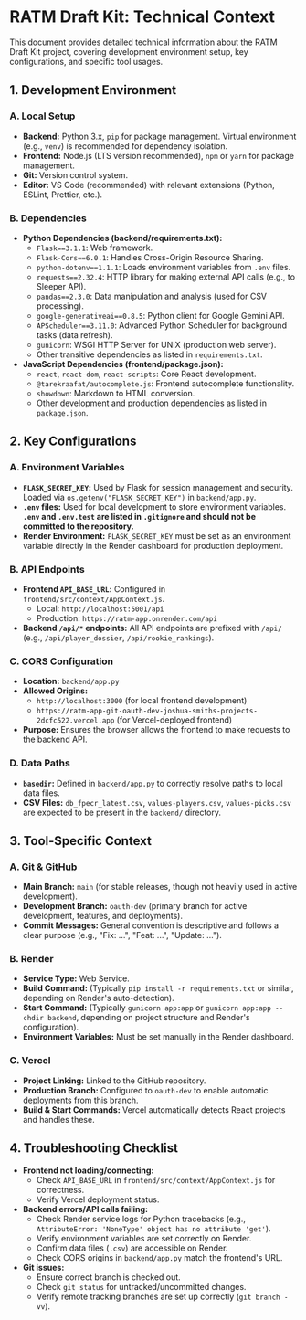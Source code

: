 # RATM Draft Kit: Technical Context

This document provides detailed technical information about the RATM Draft Kit project, covering development environment setup, key configurations, and specific tool usages.

## 1. Development Environment

### A. Local Setup
*   **Backend:** Python 3.x, `pip` for package management. Virtual environment (e.g., `venv`) is recommended for dependency isolation.
*   **Frontend:** Node.js (LTS version recommended), `npm` or `yarn` for package management.
*   **Git:** Version control system.
*   **Editor:** VS Code (recommended) with relevant extensions (Python, ESLint, Prettier, etc.).

### B. Dependencies
*   **Python Dependencies (backend/requirements.txt):**
    *   `Flask==3.1.1`: Web framework.
    *   `Flask-Cors==6.0.1`: Handles Cross-Origin Resource Sharing.
    *   `python-dotenv==1.1.1`: Loads environment variables from `.env` files.
    *   `requests==2.32.4`: HTTP library for making external API calls (e.g., to Sleeper API).
    *   `pandas==2.3.0`: Data manipulation and analysis (used for CSV processing).
    *   `google-generativeai==0.8.5`: Python client for Google Gemini API.
    *   `APScheduler==3.11.0`: Advanced Python Scheduler for background tasks (data refresh).
    *   `gunicorn`: WSGI HTTP Server for UNIX (production web server).
    *   Other transitive dependencies as listed in `requirements.txt`.
*   **JavaScript Dependencies (frontend/package.json):**
    *   `react`, `react-dom`, `react-scripts`: Core React development.
    *   `@tarekraafat/autocomplete.js`: Frontend autocomplete functionality.
    *   `showdown`: Markdown to HTML conversion.
    *   Other development and production dependencies as listed in `package.json`.

## 2. Key Configurations

### A. Environment Variables
*   **`FLASK_SECRET_KEY`:** Used by Flask for session management and security. Loaded via `os.getenv("FLASK_SECRET_KEY")` in `backend/app.py`.
*   **`.env` files:** Used for local development to store environment variables. **`.env` and `.env.test` are listed in `.gitignore` and should not be committed to the repository.**
*   **Render Environment:** `FLASK_SECRET_KEY` must be set as an environment variable directly in the Render dashboard for production deployment.

### B. API Endpoints
*   **Frontend `API_BASE_URL`:** Configured in `frontend/src/context/AppContext.js`.
    *   Local: `http://localhost:5001/api`
    *   Production: `https://ratm-app.onrender.com/api`
*   **Backend `/api/*` endpoints:** All API endpoints are prefixed with `/api/` (e.g., `/api/player_dossier`, `/api/rookie_rankings`).

### C. CORS Configuration
*   **Location:** `backend/app.py`
*   **Allowed Origins:**
    *   `http://localhost:3000` (for local frontend development)
    *   `https://ratm-app-git-oauth-dev-joshua-smiths-projects-2dcfc522.vercel.app` (for Vercel-deployed frontend)
*   **Purpose:** Ensures the browser allows the frontend to make requests to the backend API.

### D. Data Paths
*   **`basedir`:** Defined in `backend/app.py` to correctly resolve paths to local data files.
*   **CSV Files:** `db_fpecr_latest.csv`, `values-players.csv`, `values-picks.csv` are expected to be present in the `backend/` directory.

## 3. Tool-Specific Context

### A. Git & GitHub
*   **Main Branch:** `main` (for stable releases, though not heavily used in active development).
*   **Development Branch:** `oauth-dev` (primary branch for active development, features, and deployments).
*   **Commit Messages:** General convention is descriptive and follows a clear purpose (e.g., "Fix: ...", "Feat: ...", "Update: ...").

### B. Render
*   **Service Type:** Web Service.
*   **Build Command:** (Typically `pip install -r requirements.txt` or similar, depending on Render's auto-detection).
*   **Start Command:** (Typically `gunicorn app:app` or `gunicorn app:app --chdir backend`, depending on project structure and Render's configuration).
*   **Environment Variables:** Must be set manually in the Render dashboard.

### C. Vercel
*   **Project Linking:** Linked to the GitHub repository.
*   **Production Branch:** Configured to `oauth-dev` to enable automatic deployments from this branch.
*   **Build & Start Commands:** Vercel automatically detects React projects and handles these.

## 4. Troubleshooting Checklist
*   **Frontend not loading/connecting:**
    *   Check `API_BASE_URL` in `frontend/src/context/AppContext.js` for correctness.
    *   Verify Vercel deployment status.
*   **Backend errors/API calls failing:**
    *   Check Render service logs for Python tracebacks (e.g., `AttributeError: 'NoneType' object has no attribute 'get'`).
    *   Verify environment variables are set correctly on Render.
    *   Confirm data files (`.csv`) are accessible on Render.
    *   Check CORS origins in `backend/app.py` match the frontend's URL.
*   **Git issues:**
    *   Ensure correct branch is checked out.
    *   Check `git status` for untracked/uncommitted changes.
    *   Verify remote tracking branches are set up correctly (`git branch -vv`).

